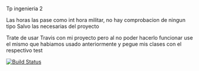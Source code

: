 Tp ingenieria 2 

Las horas las pase como int hora militar, no hay comprobacion de ningun tipo 
Salvo las necesarias del proyecto

Trate de usar Travis con mi proyecto pero al no poder hacerlo funcionar use el mismo que habiamos usado anteriormente
y pegue mis clases con el respectivo test

[![Build Status](https://travis-ci.org/Fer-Cab/TpIng2-2.svg?branch=master)](https://travis-ci.org/Fer-Cab/TpIng2-2)

